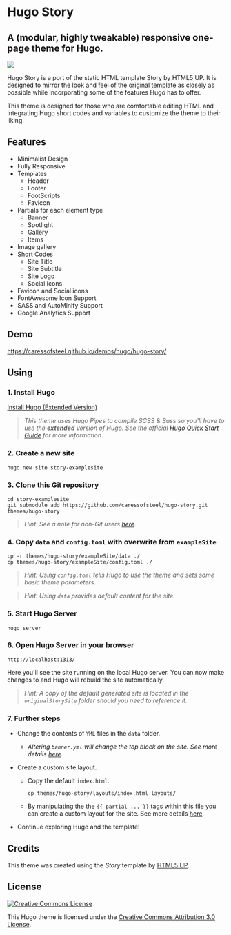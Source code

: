 # Hugo Story
## A (modular, highly tweakable) responsive one-page theme for Hugo.

![](images/device-screenshots.png)

Hugo Story is a port of the static HTML template Story by HTML5 UP. It is designed to mirror the look and feel of the original template as closely as possible while incorporating some of the features Hugo has to offer.

This theme is designed for those who are comfortable editing HTML and integrating Hugo short codes and variables to customize the theme to their liking.

## Features

- Minimalist Design
- Fully Responsive
- Templates
  - Header
  - Footer
  - FootScripts
  - Favicon
- Partials for each element type
  - Banner
  - Spotlight
  - Gallery
  - Items
- Image gallery
- Short Codes
  - Site Title
  - Site Subtitle
  - Site Logo
  - Social Icons
- Favicon and Social icons
- FontAwesome Icon Support
- SASS and AutoMinify Support
- Google Analytics Support

## Demo
https://caressofsteel.github.io/demos/hugo/hugo-story/
## Using
### 1. Install Hugo

[Install Hugo (Extended Version)](https://gohugo.io/overview/installing/)
    
> _This theme uses Hugo Pipes to compile SCSS & Sass so you'll have to use the **extended** version of Hugo. See the official [Hugo Quick Start Guide](https://gohugo.io/getting-started/quick-start/) for more information._
### 2. Create a new site

``` 
hugo new site story-examplesite
```
### 3. Clone this Git repository

```
cd story-examplesite
git submodule add https://github.com/caressofsteel/hugo-story.git themes/hugo-story
```

> _Hint: See a note for non-Git users [here](https://gohugo.io/getting-started/quick-start/#step-3-add-a-theme)._
### 4. Copy `data` and `config.toml` with overwrite from `exampleSite`
```
cp -r themes/hugo-story/exampleSite/data ./
cp themes/hugo-story/exampleSite/config.toml ./
```
> _Hint: Using `config.toml` tells Hugo to use the theme and sets some basic theme parameters._

> _Hint: Using `data` provides default content for the site._
### 5. Start Hugo Server
```
hugo server
```
### 6. Open Hugo Server in your browser
```
http://localhost:1313/
```
Here you'll see the site running on the local Hugo server. You can now make changes to and Hugo will rebuild the site automatically.

> _Hint: A copy of the default generated site is located in the _`originalStorySite`_ folder should you need to reference it._

### 7. Further steps

- Change the contents of `YML` files in the `data` folder. 
  - _Altering `banner.yml` will change the top block on the site. See more details [here](https://gohugo.io/templates/data-templates/)._

- Create a custom site layout.
  - Copy the default `index.html`.

    ```
    cp themes/hugo-story/layouts/index.html layouts/
    ```
  - By manipulating the the `{{ partial ... }}` tags within this file you can create a custom layout for the site. See more details [here](https://gohugo.io/templates/partials/).

- Continue exploring Hugo and the template!
## Credits

This theme was created using the _Story_ template by [HTML5 UP](https://html5up.net/uploads/demos/story/).

## License

<a rel="license" href="http://creativecommons.org/licenses/by/3.0/" class="license-button"><img alt="Creative Commons License" style="border-width:0" src="https://i.creativecommons.org/l/by/3.0/88x31.png"></a>

This Hugo theme is licensed under the [Creative Commons Attribution 3.0 License](LICENSE).
